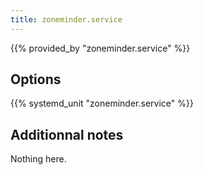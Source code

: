 ```yaml
---
title: zoneminder.service
---
```


{{% provided_by "zoneminder.service" %}}

## Options

{{% systemd_unit "zoneminder.service" %}}

## Additionnal notes

Nothing here.
